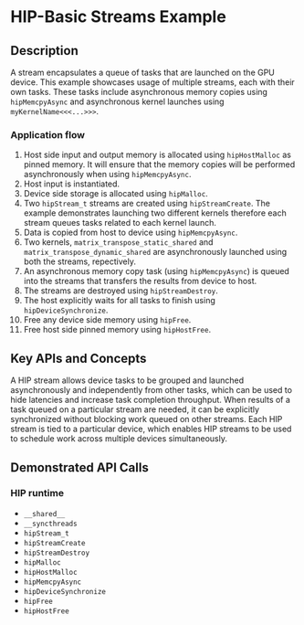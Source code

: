 # HIP-Basic Streams Example

## Description

A stream encapsulates a queue of tasks that are launched on the GPU device. This example showcases usage of multiple streams, each with their own tasks. These tasks include asynchronous memory copies using `hipMemcpyAsync` and asynchronous kernel launches using `myKernelName<<<...>>>`.

### Application flow

1. Host side input and output memory is allocated using `hipHostMalloc` as pinned memory. It will ensure that the memory copies will be performed asynchronously when using `hipMemcpyAsync`.
2. Host input is instantiated.
3. Device side storage is allocated using `hipMalloc`.
4. Two `hipStream_t` streams are created using `hipStreamCreate`. The example demonstrates launching two different kernels therefore each stream queues tasks related to each kernel launch.
5. Data is copied from host to device using `hipMemcpyAsync`.
6. Two kernels, `matrix_transpose_static_shared` and `matrix_transpose_dynamic_shared` are asynchronously launched using both the streams, repectively.
7. An asynchronous memory copy task (using `hipMemcpyAsync`) is queued into the streams that transfers the results from device to host.
8. The streams are destroyed using `hipStreamDestroy`.
9. The host explicitly waits for all tasks to finish using `hipDeviceSynchronize`.
10. Free any device side memory using `hipFree`.
11. Free host side pinned memory using `hipHostFree`.

## Key APIs and Concepts

A HIP stream allows device tasks to be grouped and launched asynchronously and independently from other tasks, which can be used to hide latencies and increase task completion throughput. When results of a task queued on a particular stream are needed, it can be explicitly synchronized without blocking work queued on other streams. Each HIP stream is tied to a particular device, which enables HIP streams to be used to schedule work across multiple devices simultaneously.

## Demonstrated API Calls

### HIP runtime

- `__shared__`
- `__syncthreads`
- `hipStream_t`
- `hipStreamCreate`
- `hipStreamDestroy`
- `hipMalloc`
- `hipHostMalloc`
- `hipMemcpyAsync`
- `hipDeviceSynchronize`
- `hipFree`
- `hipHostFree`
